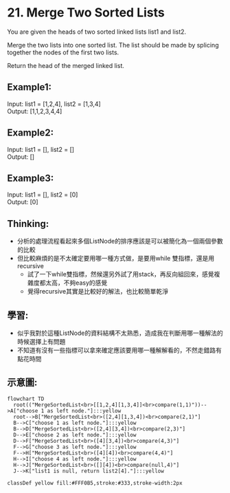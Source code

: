 # 21. Merge Two Sorted Lists
You are given the heads of two sorted linked lists list1 and list2.

Merge the two lists into one sorted list. The list should be made by splicing together the nodes of the first two lists.

Return the head of the merged linked list.

## Example1:
Input: list1 = [1,2,4], list2 = [1,3,4]\
Output: [1,1,2,3,4,4]

## Example2:
Input: list1 = [], list2 = []\
Output: []

## Example3:
Input: list1 = [], list2 = [0]\
Output: [0]

## Thinking:
- 分析的處理流程看起來多個ListNode的排序應該是可以被簡化為一個兩個參數的比較
- 但比較麻煩的是不太確定要用哪一種方式做，是要用while 雙指標，還是用recursive
  - 試了一下while雙指標，然候還另外試了用stack，再反向組回來，感覺複雜度都太高，不夠easy的感覺
  - 覺得recursive其實是比較好的解法，也比較簡單乾淨

## 學習:
- 似乎我對於這種ListNode的資料結構不太熟悉，造成我在判斷用哪一種解法的時候選擇上有問題
- 不知道有沒有一些指標可以拿來確定應該要用哪一種解解看的，不然走錯路有點花時間

## 示意圖:
```mermaid
flowchart TD
  root(("MergeSortedList<br>[[1,2,4][1,3,4]]<br>compare(1,1)"))-->A["choose 1 as left node."]:::yellow
  root-->B["MergeSortedList<br>([2,4][1,3,4])<br>compare(2,1)"]
  B-->C["choose 1 as left node."]:::yellow
  B-->D["MergeSortedList<br>([2,4][3,4])<br>compare(2,3)"]
  D-->E["choose 2 as left node."]:::yellow
  D-->F["MergeSortedList<br>([4][3,4])<br>compare(4,3)"]
  F-->G["choose 3 as left node."]:::yellow
  F-->H["MergeSortedList<br>([4][4])<br>compare(4,4)"]
  H-->I["choose 4 as left node."]:::yellow
  H-->J["MergeSortedList<br>([][4])<br>compare(null,4)"]
  J-->K["list1 is null, return list2[4]."]:::yellow

classDef yellow fill:#FFF0B5,stroke:#333,stroke-width:2px
```
